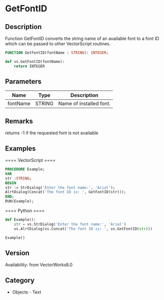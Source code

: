 # GetFontID

## Description
Function GetFontID converts the string name of an available font to a font ID which can be passed to other VectorScript routines.

```pascal
FUNCTION GetFontID(fontName : STRING): INTEGER;
```

```python
def vs.GetFontID(fontName):
    return INTEGER
```

## Parameters
|Name|Type|Description|
|---|---|---|
|fontName|STRING|Name of installed font.|

## Remarks
returns -1 if the requested font is not available

## Examples
==== VectorScript ====
```pascal
PROCEDURE Example;
VAR
str :STRING;
BEGIN
str := StrDialog('Enter the font name:', 'Arial');
AlrtDialog(Concat('The font ID is: ', GetFontID(str)));
END;
RUN(Example);
```
==== Python ====
```python
def Example():
	str = vs.StrDialog('Enter the font name:', 'Arial')
	vs.AlrtDialog(vs.Concat('The font ID is: ', vs.GetFontID(str)))

Example()
```

## Version
Availability: from VectorWorks8.0

## Category
* Objects - Text

